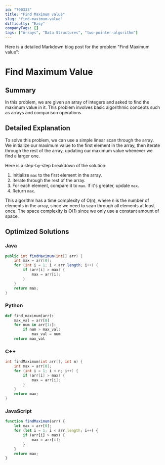 ```yaml
---
id: "700333"
title: "Find Maximum value"
slug: "find-maximum-value"
difficulty: "Easy"
companyTags: []
tags: ["Arrays", "Data Structures", "two-pointer-algorithm"]
---
```


Here is a detailed Markdown blog post for the problem "Find Maximum value":

# Find Maximum Value

## Summary

In this problem, we are given an array of integers and asked to find the maximum value in it. This problem involves basic algorithmic concepts such as arrays and comparison operations.

## Detailed Explanation

To solve this problem, we can use a simple linear scan through the array. We initialize our maximum value to the first element in the array, then iterate through the rest of the array, updating our maximum value whenever we find a larger one.

Here is a step-by-step breakdown of the solution:

1. Initialize `max` to the first element in the array.
2. Iterate through the rest of the array.
3. For each element, compare it to `max`. If it's greater, update `max`.
4. Return `max`.

This algorithm has a time complexity of O(n), where n is the number of elements in the array, since we need to scan through all elements at least once. The space complexity is O(1) since we only use a constant amount of space.

## Optimized Solutions

### Java
```java
public int findMaximum(int[] arr) {
    int max = arr[0];
    for (int i = 1; i < arr.length; i++) {
        if (arr[i] > max) {
            max = arr[i];
        }
    }
    return max;
}
```

### Python
```python
def find_maximum(arr):
    max_val = arr[0]
    for num in arr[1:]:
        if num > max_val:
            max_val = num
    return max_val
```

### C++
```cpp
int findMaximum(int arr[], int n) {
    int max = arr[0];
    for (int i = 1; i < n; i++) {
        if (arr[i] > max) {
            max = arr[i];
        }
    }
    return max;
}
```

### JavaScript
```javascript
function findMaximum(arr) {
    let max = arr[0];
    for (let i = 1; i < arr.length; i++) {
        if (arr[i] > max) {
            max = arr[i];
        }
    }
    return max;
}
```